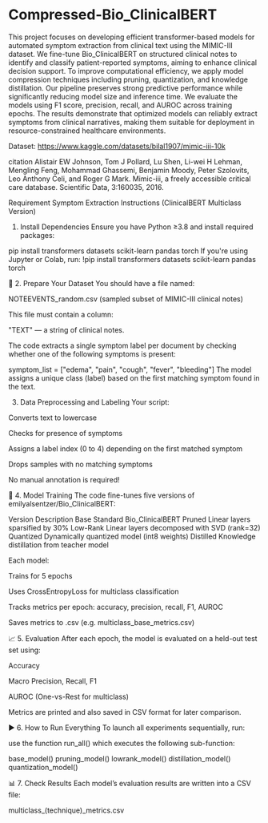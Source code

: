 # Compressed-Bio_ClinicalBERT

This project focuses on developing efficient transformer-based models for automated symptom extraction from clinical text using the MIMIC-III dataset. We fine-tune Bio_ClinicalBERT on structured clinical notes to identify and classify patient-reported symptoms, aiming to enhance clinical decision support. To improve computational efficiency, we apply model compression techniques including pruning, quantization, and knowledge distillation. Our pipeline preserves strong predictive performance while significantly reducing model size and inference time.
We evaluate the models using F1 score, precision, recall, and AUROC across training epochs. The results demonstrate that optimized models can reliably extract symptoms from clinical narratives, making them suitable for deployment in resource-constrained healthcare environments.


Dataset: https://www.kaggle.com/datasets/bilal1907/mimic-iii-10k

citation
Alistair EW Johnson, Tom J Pollard, Lu Shen, Li-wei H Lehman, Mengling Feng, Mohammad Ghassemi,
Benjamin Moody, Peter Szolovits, Leo Anthony Celi, and Roger G Mark. Mimic-iii, a freely accessible
critical care database. Scientific Data, 3:160035, 2016.

Requirement
Symptom Extraction Instructions (ClinicalBERT Multiclass Version)

1. Install Dependencies
Ensure you have Python ≥3.8 and install required packages:

pip install transformers datasets scikit-learn pandas torch
If you're using Jupyter or Colab, run:
!pip install transformers datasets scikit-learn pandas torch

📁 2. Prepare Your Dataset
You should have a file named:

NOTEEVENTS_random.csv (sampled subset of MIMIC-III clinical notes)

This file must contain a column:

"TEXT" — a string of clinical notes.

The code extracts a single symptom label per document by checking whether one of the following symptoms is present:

symptom_list = ["edema", "pain", "cough", "fever", "bleeding"]
The model assigns a unique class (label) based on the first matching symptom found in the text.

 3. Data Preprocessing and Labeling
Your script:

Converts text to lowercase

Checks for presence of symptoms

Assigns a label index (0 to 4) depending on the first matched symptom

Drops samples with no matching symptoms

No manual annotation is required!

🧠 4. Model Training
The code fine-tunes five versions of emilyalsentzer/Bio_ClinicalBERT:

Version	Description
Base	Standard Bio_ClinicalBERT
Pruned	Linear layers sparsified by 30%
Low-Rank	Linear layers decomposed with SVD (rank=32)
Quantized	Dynamically quantized model (int8 weights)
Distilled	Knowledge distillation from teacher model

Each model:

Trains for 5 epochs

Uses CrossEntropyLoss for multiclass classification

Tracks metrics per epoch: accuracy, precision, recall, F1, AUROC

Saves metrics to .csv (e.g. multiclass_base_metrics.csv)

📈 5. Evaluation
After each epoch, the model is evaluated on a held-out test set using:

Accuracy

Macro Precision, Recall, F1

AUROC (One-vs-Rest for multiclass)

Metrics are printed and also saved in CSV format for later comparison.

▶️ 6. How to Run Everything
To launch all experiments sequentially, run:

use the function run_all() which executes the following sub-function:


base_model()
pruning_model()
lowrank_model()
distillation_model()
quantization_model()

📊 7. Check Results
Each model’s evaluation results are written into a CSV file:

multiclass_(technique)_metrics.csv



